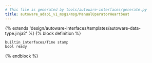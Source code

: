 ```yaml
---
# This file is generated by tools/autoware-interfaces/generate.py
title: autoware_adapi_v1_msgs/msg/ManualOperatorHeartbeat
---
```


{% extends 'design/autoware-interfaces/templates/autoware-data-type.jinja2' %}
{% block definition %}

```txt
builtin_interfaces/Time stamp
bool ready
```

{% endblock %}
